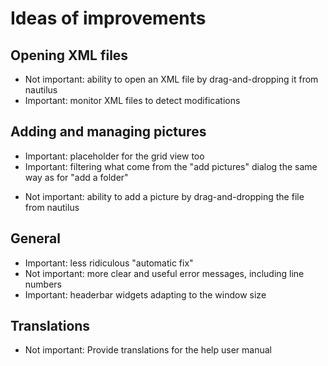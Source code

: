 # Ideas of improvements

## Opening XML files

- Not important: ability to open an XML file by drag-and-dropping it from nautilus
- Important: monitor XML files to detect modifications

## Adding and managing pictures

- Important: placeholder for the grid view too
- Important: filtering what come from the "add pictures" dialog the same way as for "add a folder"
<!-- - Very important: **ensure the memory is freed when deleting a row** FIXED?? -->
- Not important: ability to add a picture by drag-and-dropping the file from nautilus

## General

- Important: less ridiculous "automatic fix"
- Not important: more clear and useful error messages, including line numbers
- Important: headerbar widgets adapting to the window size

## Translations

<!-- - Important: provide translations to the description in `data/com.github.maoschanz.DynamicWallpaperEditor.appdata.xml.in`, but without cluttering the `.po` file with release notes bullshit -->
- Not important: Provide translations for the help user manual

